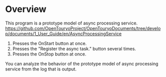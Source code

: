 # Overview
This program is a prototype model of async processing service.  
https://github.com/OpenTouryoProject/OpenTouryoDocuments/tree/develop/documents/1_User_Guide/en/AsyncProcessingService

1. Presses the OnStart button at once.
2. Presses the "Register the async task." button several times.
3. Presses the OnStop button at once.

You can analyze the behavior of the prototype model of async processing service from the log that is output.
